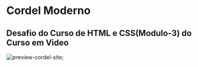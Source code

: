 <h1>Cordel Moderno</h1>
<h2>Desafio do Curso de HTML e CSS(Modulo-3) do Curso em Video</h2>
<a href=""></a>

![preview-cordel-site](https://github.com/user-attachments/assets/805bdd0a-b559-4cd4-8018-a6e627e9475b);

